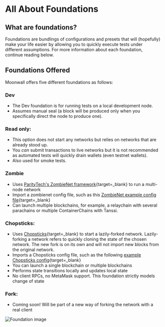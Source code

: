 # All About Foundations

## What are foundations?

Foundations are bundlings of configurations and presets that will (hopefully) make your life easier by allowing you to quickly execute tests under different assumptions. For more information about each foundation, continue reading below. 

## Foundations Offered

Moonwall offers five different foundations as follows:

### Dev

- The Dev foundation is for running tests on a local development node.
- Assumes manual seal (a block will be produced only when you specifically direct the node to produce one).

### Read only: 

- This option does not start any networks but relies on networks that are already stood up.
- You *can* submit transactions to live networks but it is not recommended as automated tests will quickly drain wallets (even testnet wallets).
- Also used for smoke tests.

### Zombie

- Uses [ParityTech's ZombieNet framework](https://github.com/paritytech/zombienet){target=_blank} to run a multi-node network
- Import a zombienet config file, such as this [ZombieNet example config file](https://paritytech.github.io/zombienet/cli/spawn.html){target=_blank}
- Can launch multiple blockchains, for example, a relaychain with several parachains or multiple ContainerChains with Tanssi.

### Chopsticks:
- Uses [Chopsticks](https://github.com/AcalaNetwork/chopsticks){target=_blank} to start a lazily-forked network. Lazily-forking a network refers to quickly cloning the state of the chosen network. The new fork is on its own and will not import new blocks from the original network. 
- Imports a Chopsticks config file, such as the following [example Chopsticks config](https://github.com/AcalaNetwork/chopsticks/tree/master/configs){target=_blank} 
- You can launch a single blockchain or multiple blockchains
- Performs state transitions locally and updates local state
- No client RPCs, no MetaMask support. This foundation strictly models change of state 

### Fork:

- Coming soon! Will be part of a new way of forking the network with a real client

![Foundation image](/foundation.png)
